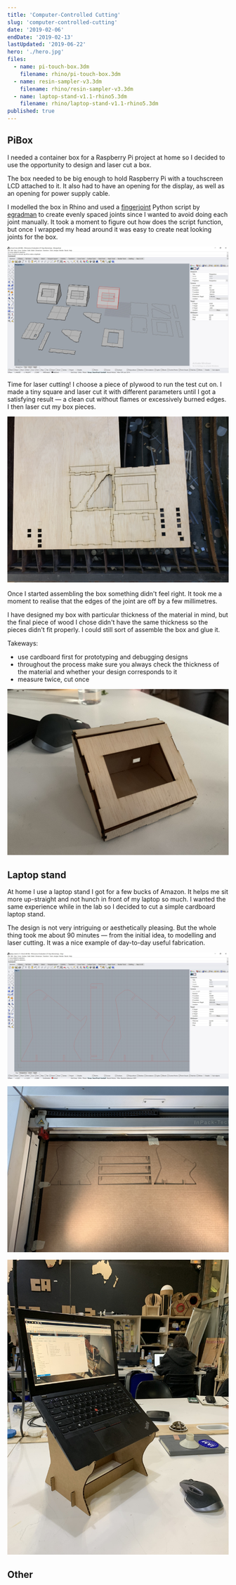 ```yaml
---
title: 'Computer-Controlled Cutting'
slug: 'computer-controlled-cutting'
date: '2019-02-06'
endDate: '2019-02-13'
lastUpdated: '2019-06-22'
hero: './hero.jpg'
files:
  - name: pi-touch-box.3dm
    filename: rhino/pi-touch-box.3dm
  - name: resin-sampler-v3.3dm
    filename: rhino/resin-sampler-v3.3dm
  - name: laptop-stand-v1.1-rhino5.3dm
    filename: rhino/laptop-stand-v1.1-rhino5.3dm
published: true
---
```


## PiBox

I needed a container box for a Raspberry Pi project at home so I decided to use the opportunity to design and laser cut a box.

The box needed to be big enough to hold Raspberry Pi with a touchscreen LCD attached to it. It also had to have an opening for the display, as well as an opening for power supply cable.

I modelled the box in Rhino and used a [fingerjoint](https://github.com/egradman/rhinotools) Python script by [egradman](https://github.com/egradman) to create evenly spaced joints since I wanted to avoid doing each joint manually. It took a moment to figure out how does the script function, but once I wrapped my head around it was easy to create neat looking joints for the box.

![](laser-box-1.JPG '3D model with 2D outlines for the cutter')

Time for laser cutting! I choose a piece of plywood to run the test cut on. I made a tiny square and laser cut it with different parameters until I got a satisfying result — a clean cut without flames or excessively burned edges. I then laser cut my box pieces.

![](laser-box-2.jpg 'Cut pieces')

Once I started assembling the box something didn't feel right. It took me a moment to realise that the edges of the joint are off by a few millimetres.

I have designed my box with particular thickness of the material in mind, but the final piece of wood I chose didn't have the same thickness so the pieces didn't fit properly. I could still sort of assemble the box and glue it.

Takeways:

- use cardboard first for prototyping and debugging designs
- throughout the process make sure you always check the thickness of the material and whether your design corresponds to it
- measure twice, cut once

![](laser-box-3.jpg 'Sort of assembled box')

## Laptop stand

At home I use a laptop stand I got for a few bucks of Amazon. It helps me sit more up-straight and not hunch in front of my laptop so much. I wanted the same experience while in the lab so I decided to cut a simple cardboard laptop stand.

The design is not very intriguing or aesthetically pleasing. But the whole thing took me about 90 minutes — from the initial idea, to modelling and laser cutting. It was a nice example of day-to-day useful fabrication.

![](laser-stand-1.JPG 'Laptop stand - design files')

![](laser-stand-2.jpg 'Laptop stand - cut pieces')

![](laser-stand-3.jpg 'Laptop stand in action')

## Other 

